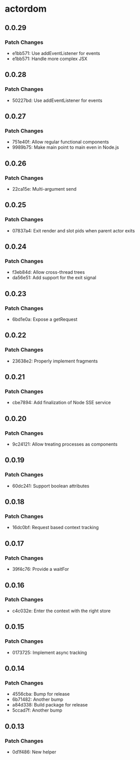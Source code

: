 # actordom

## 0.0.29

### Patch Changes

- e1bb571: Use addEventListener for events
- e1bb571: Handle more complex JSX

## 0.0.28

### Patch Changes

- 50227bd: Use addEventListener for events

## 0.0.27

### Patch Changes

- 751e40f: Allow regular functional components
- 9989b75: Make main point to main even in Node.js

## 0.0.26

### Patch Changes

- 22ca15e: Multi-argument send

## 0.0.25

### Patch Changes

- 07837a4: Exit render and slot pids when parent actor exits

## 0.0.24

### Patch Changes

- f3eb84d: Allow cross-thread trees
- da56e51: Add support for the exit signal

## 0.0.23

### Patch Changes

- 6bd1e0a: Expose a getRequest

## 0.0.22

### Patch Changes

- 23638e2: Properly implement fragments

## 0.0.21

### Patch Changes

- cbe7894: Add finalization of Node SSE service

## 0.0.20

### Patch Changes

- 9c24121: Allow treating processes as components

## 0.0.19

### Patch Changes

- 60dc241: Support boolean attributes

## 0.0.18

### Patch Changes

- 16dc0bf: Request based context tracking

## 0.0.17

### Patch Changes

- 39f4c76: Provide a waitFor

## 0.0.16

### Patch Changes

- c4c032e: Enter the context with the right store

## 0.0.15

### Patch Changes

- 0173725: Implement async tracking

## 0.0.14

### Patch Changes

- 4556cba: Bump for release
- 6b71482: Another bump
- a84d338: Build package for release
- 5ccad7f: Another bump

## 0.0.13

### Patch Changes

- 0d1f486: New helper
